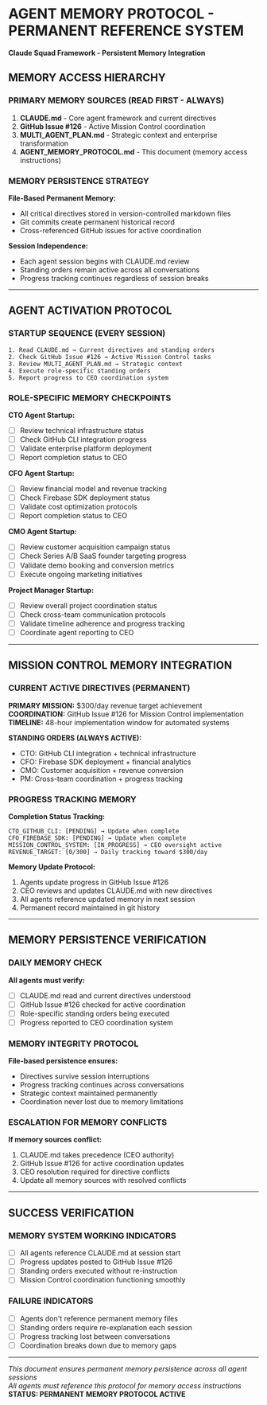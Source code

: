 # AGENT MEMORY PROTOCOL - PERMANENT REFERENCE SYSTEM
**Claude Squad Framework - Persistent Memory Integration**

## MEMORY ACCESS HIERARCHY

### PRIMARY MEMORY SOURCES (READ FIRST - ALWAYS)
1. **CLAUDE.md** - Core agent framework and current directives
2. **GitHub Issue #126** - Active Mission Control coordination
3. **MULTI_AGENT_PLAN.md** - Strategic context and enterprise transformation
4. **AGENT_MEMORY_PROTOCOL.md** - This document (memory access instructions)

### MEMORY PERSISTENCE STRATEGY

**File-Based Permanent Memory:**
- All critical directives stored in version-controlled markdown files
- Git commits create permanent historical record
- Cross-referenced GitHub issues for active coordination

**Session Independence:**
- Each agent session begins with CLAUDE.md review
- Standing orders remain active across all conversations
- Progress tracking continues regardless of session breaks

---

## AGENT ACTIVATION PROTOCOL

### STARTUP SEQUENCE (EVERY SESSION)
```
1. Read CLAUDE.md → Current directives and standing orders
2. Check GitHub Issue #126 → Active Mission Control tasks
3. Review MULTI_AGENT_PLAN.md → Strategic context
4. Execute role-specific standing orders
5. Report progress to CEO coordination system
```

### ROLE-SPECIFIC MEMORY CHECKPOINTS

**CTO Agent Startup:**
- [ ] Review technical infrastructure status
- [ ] Check GitHub CLI integration progress
- [ ] Validate enterprise platform deployment
- [ ] Report completion status to CEO

**CFO Agent Startup:**  
- [ ] Review financial model and revenue tracking
- [ ] Check Firebase SDK deployment status
- [ ] Validate cost optimization protocols
- [ ] Report completion status to CEO

**CMO Agent Startup:**
- [ ] Review customer acquisition campaign status
- [ ] Check Series A/B SaaS founder targeting progress
- [ ] Validate demo booking and conversion metrics
- [ ] Execute ongoing marketing initiatives

**Project Manager Startup:**
- [ ] Review overall project coordination status
- [ ] Check cross-team communication protocols
- [ ] Validate timeline adherence and progress tracking
- [ ] Coordinate agent reporting to CEO

---

## MISSION CONTROL MEMORY INTEGRATION

### CURRENT ACTIVE DIRECTIVES (PERMANENT)

**PRIMARY MISSION:** $300/day revenue target achievement
**COORDINATION:** GitHub Issue #126 for Mission Control implementation
**TIMELINE:** 48-hour implementation window for automated systems

**STANDING ORDERS (ALWAYS ACTIVE):**
- CTO: GitHub CLI integration + technical infrastructure
- CFO: Firebase SDK deployment + financial analytics
- CMO: Customer acquisition + revenue conversion
- PM: Cross-team coordination + progress tracking

### PROGRESS TRACKING MEMORY

**Completion Status Tracking:**
```
CTO_GITHUB_CLI: [PENDING] → Update when complete
CFO_FIREBASE_SDK: [PENDING] → Update when complete  
MISSION_CONTROL_SYSTEM: [IN_PROGRESS] → CEO oversight active
REVENUE_TARGET: [0/300] → Daily tracking toward $300/day
```

**Memory Update Protocol:**
1. Agents update progress in GitHub Issue #126
2. CEO reviews and updates CLAUDE.md with new directives
3. All agents reference updated memory in next session
4. Permanent record maintained in git history

---

## MEMORY PERSISTENCE VERIFICATION

### DAILY MEMORY CHECK
**All agents must verify:**
- [ ] CLAUDE.md read and current directives understood
- [ ] GitHub Issue #126 checked for active coordination
- [ ] Role-specific standing orders being executed
- [ ] Progress reported to CEO coordination system

### MEMORY INTEGRITY PROTOCOL
**File-based persistence ensures:**
- Directives survive session interruptions
- Progress tracking continues across conversations
- Strategic context maintained permanently
- Coordination never lost due to memory limitations

### ESCALATION FOR MEMORY CONFLICTS
**If memory sources conflict:**
1. CLAUDE.md takes precedence (CEO authority)
2. GitHub Issue #126 for active coordination updates
3. CEO resolution required for directive conflicts
4. Update all memory sources with resolved conflicts

---

## SUCCESS VERIFICATION

### MEMORY SYSTEM WORKING INDICATORS
- [ ] All agents reference CLAUDE.md at session start
- [ ] Progress updates posted to GitHub Issue #126
- [ ] Standing orders executed without re-instruction
- [ ] Mission Control coordination functioning smoothly

### FAILURE INDICATORS
- [ ] Agents don't reference permanent memory files
- [ ] Standing orders require re-explanation each session
- [ ] Progress tracking lost between conversations
- [ ] Coordination breaks down due to memory gaps

---

*This document ensures permanent memory persistence across all agent sessions*  
*All agents must reference this protocol for memory access instructions*  
**STATUS: PERMANENT MEMORY PROTOCOL ACTIVE**